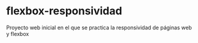 # flexbox-responsividad
Proyecto web inicial en el que se practica la responsividad de páginas web y flexbox
